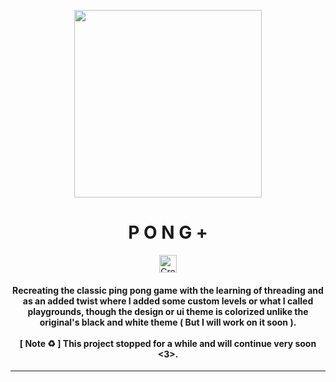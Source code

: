 <a id="readme-top"></a>

<div align="center">
<img height=300px src="https://github.com/user-attachments/assets/ae269f89-e197-44d3-84a6-bae311a016fc" align="center">
</div>
    
<h1></h1>
<h1 align="center"> P O N G + </h1>

<div align="center">

<img height=28px src="https://github.com/user-attachments/assets/1f43639c-dd76-49db-8916-5d61391461b4" alt="Created on Python Badge" align="center">

<h4> Recreating the classic ping pong game with the learning of threading and as an added twist where I added some custom levels or what I called playgrounds, though the design or ui theme is colorized unlike the original's black and white theme ( But I will work on it soon ).  
<br> 
<br> 
[ Note ♻️ ] This project stopped for a while and will continue very soon <3>.
</h4>

</div>

<hr>
